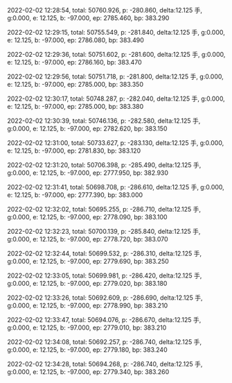 2022-02-02 12:28:54, total: 50760.926, p: -280.860, delta:12.125 手, g:0.000, e: 12.125, b: -97.000, ep: 2785.460, bp: 383.290

2022-02-02 12:29:15, total: 50755.549, p: -281.840, delta:12.125 手, g:0.000, e: 12.125, b: -97.000, ep: 2786.080, bp: 383.490

2022-02-02 12:29:36, total: 50751.602, p: -281.600, delta:12.125 手, g:0.000, e: 12.125, b: -97.000, ep: 2786.160, bp: 383.470

2022-02-02 12:29:56, total: 50751.718, p: -281.800, delta:12.125 手, g:0.000, e: 12.125, b: -97.000, ep: 2785.000, bp: 383.350

2022-02-02 12:30:17, total: 50748.287, p: -282.040, delta:12.125 手, g:0.000, e: 12.125, b: -97.000, ep: 2785.000, bp: 383.380

2022-02-02 12:30:39, total: 50746.136, p: -282.580, delta:12.125 手, g:0.000, e: 12.125, b: -97.000, ep: 2782.620, bp: 383.150

2022-02-02 12:31:00, total: 50733.627, p: -283.130, delta:12.125 手, g:0.000, e: 12.125, b: -97.000, ep: 2781.830, bp: 383.120

2022-02-02 12:31:20, total: 50706.398, p: -285.490, delta:12.125 手, g:0.000, e: 12.125, b: -97.000, ep: 2777.950, bp: 382.930

2022-02-02 12:31:41, total: 50698.708, p: -286.610, delta:12.125 手, g:0.000, e: 12.125, b: -97.000, ep: 2777.390, bp: 383.000

2022-02-02 12:32:02, total: 50695.255, p: -286.710, delta:12.125 手, g:0.000, e: 12.125, b: -97.000, ep: 2778.090, bp: 383.100

2022-02-02 12:32:23, total: 50700.139, p: -285.840, delta:12.125 手, g:0.000, e: 12.125, b: -97.000, ep: 2778.720, bp: 383.070

2022-02-02 12:32:44, total: 50699.532, p: -286.310, delta:12.125 手, g:0.000, e: 12.125, b: -97.000, ep: 2779.690, bp: 383.250

2022-02-02 12:33:05, total: 50699.981, p: -286.420, delta:12.125 手, g:0.000, e: 12.125, b: -97.000, ep: 2779.020, bp: 383.180

2022-02-02 12:33:26, total: 50692.609, p: -286.690, delta:12.125 手, g:0.000, e: 12.125, b: -97.000, ep: 2778.990, bp: 383.210

2022-02-02 12:33:47, total: 50694.076, p: -286.670, delta:12.125 手, g:0.000, e: 12.125, b: -97.000, ep: 2779.010, bp: 383.210

2022-02-02 12:34:08, total: 50692.257, p: -286.740, delta:12.125 手, g:0.000, e: 12.125, b: -97.000, ep: 2779.180, bp: 383.240

2022-02-02 12:34:28, total: 50694.268, p: -286.740, delta:12.125 手, g:0.000, e: 12.125, b: -97.000, ep: 2779.340, bp: 383.260